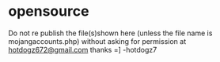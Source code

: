 # opensource
Do not re publish the file(s)shown here (unless the file name is mojangaccounts.php) without asking for permission at hotdogz672@gmail.com
thanks =]
-hotdogz7
